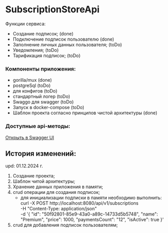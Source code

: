 # SubscriptionStoreApi
Функции сервиса:
- Cоздание подписок; (done)
- Подключение подписок пользователю (done)
- Заполнение личных данных пользователя; (toDo)
- Уведомления; (toDo)
- Тарификация подписок; (toDo)

### Компоненты приложения:
- gorilla/mux (done)
- postgreSql (toDo)
- для конфигов (toDo)
- стандартный логер (toDo)
- Swaggo для swagger (toDo)
- Запуск в docker-compose (toDo)
- Шаблон проекта согласно принципов чистой архитектуры (done)

### Доступные api-методы:
[Открыть в Swagger UI](https://petstore.swagger.io/?url=https://raw.githubusercontent.com/codeblack91/subscription-store/main/SubscriptionStoreApi.yaml)

## История изменений:
upd: 01.12.2024 г.
1. Создание проекта;
2. Шаблон читой архитектуры;
3. Хранение данных приложения в памяти;
4. crud операции для создания подписок;
   - для инициализации подписки в памяти необходимо выполнить:
     curl -X POST http://localhost:8080/api/v1/subscriptions \
  -H "Content-Type: application/json" \
  -d '{
        "id": "50f92801-85e9-43a0-a89c-14733d5b5748",
        "name": "Premium",
        "price": 1000,
        "paymentsCount": "12",
        "isActive": true
      }'
5. crud для добавления подписок пользователям;
















